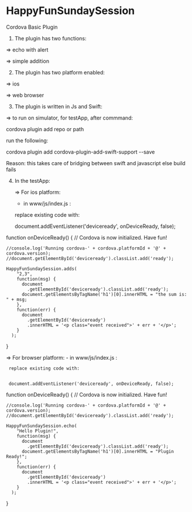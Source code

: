 # HappyFunSundaySession

Cordova Basic Plugin

1) The plugin has two functions:

  => echo with alert
  
  => simple addition

2) The plugin has two platform enabled:

  => ios 
  
  => web browser
  
3) The plugin is written in Js and Swift: 

  => to run on simulator, for testApp, after commmand:   
  
   cordova plugin add repo or path
  
   run the following:
 
   cordova plugin add cordova-plugin-add-swift-support --save
 
 Reason: this takes care of bridging between swift and javascript else build fails 
 
 4) In the testApp:
 
    => For ios platform:
     - in www/js/index.js :
     
     replace existing code with: 
     
     
     document.addEventListener('deviceready', onDeviceReady, false);

function onDeviceReady() {
    // Cordova is now initialized. Have fun!

    //console.log('Running cordova-' + cordova.platformId + '@' + cordova.version);
    //document.getElementById('deviceready').classList.add('ready');

    HappyFunSundaySession.adds(
        "2,3",
        function(msg) {
          document
            .getElementById('deviceready').classList.add('ready');
          document.getElementsByTagName('h1')[0].innerHTML = "the sum is: " + msg;
        },
        function(err) {
          document
            .getElementById('deviceready')
            .innerHTML = '<p class="event received">' + err + '</p>';
        }
      );


}


  => For browser platform:
     - in www/js/index.js :
     
     replace existing code with: 
     
     
     document.addEventListener('deviceready', onDeviceReady, false);

function onDeviceReady() {
    // Cordova is now initialized. Have fun!

    //console.log('Running cordova-' + cordova.platformId + '@' + cordova.version);
    //document.getElementById('deviceready').classList.add('ready');

    HappyFunSundaySession.echo(
        "Hello Plugin!",
        function(msg) {
          document
            .getElementById('deviceready').classList.add('ready');
          document.getElementsByTagName('h1')[0].innerHTML = "Plugin Ready!";
        },
        function(err) {
          document
            .getElementById('deviceready')
            .innerHTML = '<p class="event received">' + err + '</p>';
        }
      );


}
    
    
